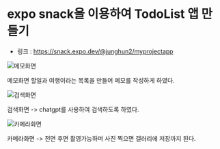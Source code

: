 # expo snack을 이용하여 TodoList 앱 만들기

- 링크 :  https://snack.expo.dev/@junghun2/myprojectapp


![메모화면](https://github.com/chelling2/RN-TodoList/assets/114050357/6c99e82b-bdf8-44d0-bc39-093b4bcc2882)

메모화면
할일과 여행이라는 목록을 만들어 메모를 작성하게 하였다.

![검색화면](https://github.com/chelling2/RN-TodoList/assets/114050357/30555c7a-c4d7-42df-afd1-8ca257fa6a0b)

검색화면
-> chatgpt를 사용하여 검색하도록 하였다.


![카메라화면](https://github.com/chelling2/RN-TodoList/assets/114050357/3f7aa449-20ba-4ad9-a51b-53836331b2ec)

카메라화면
-> 전면 후면 촬영가능하며 사진 찍으면 갤러리에 저장까지 된다.
